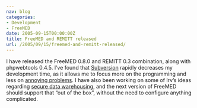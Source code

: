 ```yaml
---
nav: blog
categories:
- Development
- FreeMED
date: 2005-09-15T00:00:00Z
title: FreeMED and REMITT released
url: /2005/09/15/freemed-and-remitt-released/
---
```


I have released the FreeMED 0.8.0 and REMITT 0.3 combination, along with phpwebtools 0.4.5. I’ve found that [Subversion][1] rapidly decreases my development time, as it allows me to focus more on the programming and less on [annoying problems][2]. I have also been working on some of Irv’s ideas regarding [secure data warehousing][3], and the next version of FreeMED should support that “out of the box”, without the need to configure anything complicated.

 [1]: http://subversion.tigris.org/
 [2]: http://www.cvshome.org/
 [3]: http://www.linuxmednews.com/1126663803/index_html
